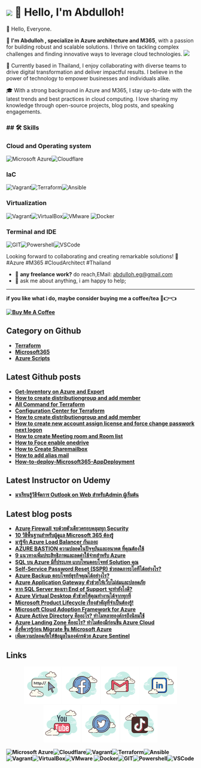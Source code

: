<h1><img src="https://emojis.slackmojis.com/emojis/images/1531849430/4246/blob-sunglasses.gif?1531849430" width="30"/> 👋 Hello, I'm Abdulloh!</h1>

👋 Hello, Everyone.

🏢 <b>I'm Abdulloh , specialize in Azure architecture and M365</b>, with a passion for building robust and scalable solutions. I thrive on tackling complex challenges and finding innovative ways to leverage cloud technologies. <img src="https://user-images.githubusercontent.com/25181517/183911544-95ad6ba7-09bf-4040-ac44-0adafedb9616.png" width="25"/>


🌴 Currently based in Thailand, I enjoy collaborating with diverse teams to drive digital transformation and deliver impactful results. I believe in the power of technology to empower businesses and individuals alike.

🎓 With a strong background in Azure and M365, I stay up-to-date with the latest trends and best practices in cloud computing. I love sharing my knowledge through open-source projects, blog posts, and speaking engagements.
<h3>## 🛠 Skills</h3>
<h3>Cloud and Operating system</h3><p>
<img alt="Microsoft Azure" src="https://img.shields.io/badge/microsoft%20azure-0089D6?style=for-the-badge&logo=microsoft-azure&logoColor=white" /><img alt="Cloudflare" src="https://img.shields.io/badge/Cloudflare-F38020?style=for-the-badge&logo=Cloudflare&logoColor=white"/>
<h3>IaC</h3><p>
<img alt="Vagrant" src="https://img.shields.io/badge/Vagrant-1868F2?style=for-the-badge&logo=Vagrant&logoColor=white" /><img alt="Terraform" src="https://img.shields.io/badge/Terraform-7B42BC?style=for-the-badge&logo=terraform&logoColor=white"/><img alt="Ansible" src="https://img.shields.io/badge/Ansible-000000?style=for-the-badge&logo=ansible&logoColor=white"  />
<h3>Virtualization</h3><p>
<img alt="Vagrant" src="https://img.shields.io/badge/Vagrant-1868F2?style=for-the-badge&logo=Vagrant&logoColor=white" /><img alt="VirtualBox" src="https://img.shields.io/badge/VirtualBox-21416b?style=for-the-badge&logo=VirtualBox&logoColor=white"/><img alt="VMware" src="https://img.shields.io/badge/VMware-231f20?style=for-the-badge&logo=VMware&logoColor=white"  />
<img alt="Docker" src="https://img.shields.io/badge/Docker-2CA5E0?style=for-the-badge&logo=docker&logoColor=whit"  />
<h3>Terminal and IDE</h3><p>
<img alt="GIT" src="https://img.shields.io/badge/GIT-E44C30?style=for-the-badge&logo=git&logoColor=white" /><img alt="Powershell" src="https://img.shields.io/badge/powershell-5391FE?style=for-the-badge&logo=powershell&logoColor=white"/><img alt="VSCode" src="https://img.shields.io/badge/VSCode-0078D4?style=for-the-badge&logo=visual%20studio%20code&logoColor=white"  />
<p>Looking forward to collaborating and creating remarkable solutions! 🚀
#Azure #M365 #CloudArchitect #Thailand

- 💼 <b>any freelance work?</b> do reach,EMail:  abdulloh.eg@gmail.com
- 💬 ask me about anything, i am happy to help;<br>

<hr>
<b>if you like what i do, maybe consider buying me a coffee/tea <b>🥺👉👈

<a href="https://www.buymeacoffee.com/dekbacom" target="_blank"><img src="https://cdn.buymeacoffee.com/buttons/v2/default-red.png" alt="Buy Me A Coffee" width="150" ></a><br>
## Category on Github 
- [Terraform ](https://github.com/DekBaCom/Terraform)
- [Microsoft365 ](https://github.com/DekBaCom/Microsoft365)  
- [Azure Scripts ](https://github.com/DekBaCom/AzureScripts) 
## Latest Github posts
- [Get-Inventory on Azure and Export ](https://github.com/DekBaCom/AzureScripts/tree/main/Get-InventoryonAzure) 
- [How to create distributiongroup and add member ](https://github.com/DekBaCom/Microsoft365/tree/main/Implement/Create_distributionGroup-and-Add-Member)  
- [All Command for Terraform ](https://github.com/DekBaCom/Terraform/blob/main/Command.md)
- [Configuration Center for Terraform ](https://github.com/DekBaCom/Terraform/blob/main/Configuration.md)
- [How to create distributiongroup and add member ](https://github.com/DekBaCom/Microsoft365/tree/main/Implement/Powershell-Create-distributionGroup-and-Add-Member)
- [How to create new account assign license and force change passwork next logon ](https://github.com/DekBaCom/Microsoft365/tree/main/Implement/PowershellCreateAccount)
- [How to create Meeting room and Room list ](https://github.com/DekBaCom/Microsoft365/tree/main/Implement/RoomMeeting)
- [How to Foce enable onedrive](https://github.com/DekBaCom/Microsoft365/tree/main/Implement/Powershell-force-EnableOndrive)
- [How to Create Sharemailbox](https://github.com/DekBaCom/Microsoft365/tree/main/Implement/PowershellCreateShareMailbox)
- [How to add alias mail ](https://github.com/DekBaCom/Microsoft365/tree/main/Implement/Alias-Mail)
- [How-to-deploy-Microsoft365-AppDeployment](https://github.com/DekBaCom/Microsoft365/tree/main/Management/How-to-deploy-Microsoft365-AppDeployment)
## Latest Instructor on Udemy
- [มาเรียนรู้วิธีจัดการ Outlook on Web สำหรับAdmin ผู้เริ่มต้น](https://www.udemy.com/course/outlook-on-web-admin)  
## Latest blog posts

<!-- BLOG-POST-LIST:START -->
- [Azure Firewall จบด้วยตัวเดียวครอบคลุมทุก Security](https://blog.cloudhm.co.th/azure-firewall-security/)
- [10 วิธีพื้นฐานสำหรับผู้ดูแล Microsoft 365 ต้องรู้](https://blog.cloudhm.co.th/10-basic-for-m365/)
- [มารู้จัก Azure Load Balancer กันเถอะ](https://blog.cloudhm.co.th/azure-load-balancer/)
- [AZURE BASTION ความปลอดในปัจจุบันและอนาคต ที่คุณต้องใช้](https://blog.cloudhm.co.th/azure-bastion/)
- [9 แนวทางเพิ่มประสิทธิภาพและลดค่าใช้จ่ายสำหรับ Azure](https://blog.cloudhm.co.th/9-way-optimize-efficiency-and-cost/)
- [SQL บน Azure มีกี่ประเภท แบบไหนตอบโจทย์ Solution คุณ](https://blog.cloudhm.co.th/type-of-sql-azure/)
- [Self-Service Password Reset (SSPR) ช่วยลดภาระไอทีได้อย่างไร?](https://blog.cloudhm.co.th/self-service-password-reset/)
- [Azure Backup ตอบโจทย์ธุรกิจคุณได้อย่างไร?](https://blog.cloudhm.co.th/azure-backup/)
- [Azure Application Gateway ตัวช่วยให้เว็บไม่ล่มและปลอดภัย](https://blog.cloudhm.co.th/azure-application-gateway/)
- [หาก SQL Server ของเรา End of Support จะทำยังไงดี?](https://blog.cloudhm.co.th/sql-server-end-of-support/)
- [Azure Virtual Desktop ตัวช่วยให้คุณทำงานได้จากทุกที่](https://blog.cloudhm.co.th/azure-virtual-desktop/)
- [Microsoft Product Lifecycle เรื่องสำคัญที่จำเป็นต้องรู้!](https://blog.cloudhm.co.th/microsoft-product-lifecycle/)
- [Microsoft Cloud Adoption Framework for Azure](https://blog.cloudhm.co.th/microsoft-cloud-adoption-framework-for-azure/)
- [Azure Active Directory คืออะไร? ทำไมหลายองค์กรถึงนิยมใช้](https://blog.cloudhm.co.th/azure-active-directory/)
- [Azure Landing Zone คืออะไร? ทำไมต้องมีก่อนขึ้น Azure Cloud](https://blog.cloudhm.co.th/what-is-azure-landing-zone/)
- [สิ่งที่ควรรู้ก่อน Migrate ขึ้น Microsoft Azure](https://blog.cloudhm.co.th/migrate-to-azure/)
- [เพิ่มความปลอดภัยให้ข้อมูลในองค์กรด้วย Azure Sentinel](https://blog.cloudhm.co.th/azure-sentinel/)

## Links

<p align="center">
  <a href="https://www.ilikeit.info"><img src="https://github.com/DekBaCom/dekbacom/blob/main/icon/icons8-website-100.png" alt="Website Me."/></a>
  <a href= "https://www.facebook.com/ilikeit.info"><img src="https://github.com/DekBaCom/dekbacom/blob/main/icon/icons8-facebook-100.png"/></a>
  <a href="mailto:abdulloh.eg@gmail.com"><img src="https://github.com/DekBaCom/dekbacom/blob/main/icon/icons8-gmail-logo-100.png" alt="email"/></a>
  <a href="https://www.linkedin.com/in/abdulloh-etaeluengoh/"><img src="https://github.com/DekBaCom/dekbacom/blob/main/icon/icons8-linkedin-100.png" alt="linkedin"/></a>
  <a href="https://www.youtube.com/c/iLikeITinfo"><img src="https://github.com/DekBaCom/dekbacom/blob/main/icon/icons8-youtube-logo-100.png" alt="youtube"/></a>
  <a href="https://twitter.com/dekbacom"><img src="https://github.com/DekBaCom/dekbacom/blob/main/icon/icons8-twitter-circled-100.png" alt="twitter"/></a>
  <a href= "https://www.tiktok.com/@ilikeit.info"><img src="https://github.com/DekBaCom/dekbacom/blob/main/icon/icons8-tiktok-100.png"/></a>
</p>
<img alt="Microsoft Azure" src="https://img.shields.io/badge/microsoft%20azure-0089D6?style=for-the-badge&logo=microsoft-azure&logoColor=white" /><img alt="Cloudflare" src="https://img.shields.io/badge/Cloudflare-F38020?style=for-the-badge&logo=Cloudflare&logoColor=white"/><img alt="Vagrant" src="https://img.shields.io/badge/Vagrant-1868F2?style=for-the-badge&logo=Vagrant&logoColor=white" /><img alt="Terraform" src="https://img.shields.io/badge/Terraform-7B42BC?style=for-the-badge&logo=terraform&logoColor=white"/><img alt="Ansible" src="https://img.shields.io/badge/Ansible-000000?style=for-the-badge&logo=ansible&logoColor=white"  /><img alt="Vagrant" src="https://img.shields.io/badge/Vagrant-1868F2?style=for-the-badge&logo=Vagrant&logoColor=white" /><img alt="VirtualBox" src="https://img.shields.io/badge/VirtualBox-21416b?style=for-the-badge&logo=VirtualBox&logoColor=white"/><img alt="VMware" src="https://img.shields.io/badge/VMware-231f20?style=for-the-badge&logo=VMware&logoColor=white"  />
<img alt="Docker" src="https://img.shields.io/badge/Docker-2CA5E0?style=for-the-badge&logo=docker&logoColor=whit"  /><img alt="GIT" src="https://img.shields.io/badge/GIT-E44C30?style=for-the-badge&logo=git&logoColor=white" /><img alt="Powershell" src="https://img.shields.io/badge/powershell-5391FE?style=for-the-badge&logo=powershell&logoColor=white"/><img alt="VSCode" src="https://img.shields.io/badge/VSCode-0078D4?style=for-the-badge&logo=visual%20studio%20code&logoColor=white"  />
